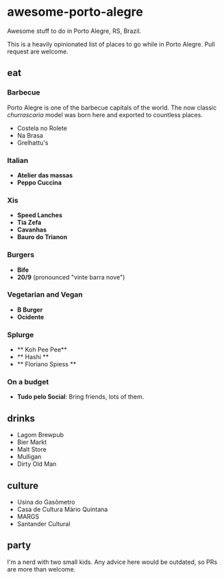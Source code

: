 # awesome-porto-alegre
Awesome stuff to do in Porto Alegre, RS, Brazil.

This is a heavily opinionated list of places to go while in Porto Alegre. Pull request are welcome.

## eat

### Barbecue

Porto Alegre is one of the barbecue capitals of the world. The now classic *churrascaria* model was born here and exported to countless places.

* Costela no Rolete
* Na Brasa
* Grelhattu's

### Italian

* **Atelier das massas**
* **Peppo Cuccina**

### Xis

* **Speed Lanches**
* **Tia Zefa**
* **Cavanhas**
* **Bauro do Trianon**

### Burgers

* **Bife**
* **20/9** (pronounced "vinte barra nove")

### Vegetarian and Vegan
* **B Burger**
* **Ocidente**

### Splurge
* ** Koh Pee Pee**
* ** Hashi **
* ** Floriano Spiess **

### On a budget

* **Tudo pelo Social**: Bring friends, lots of them.

## drinks

* Lagom Brewpub
* Bier Markt
* Malt Store
* Mulligan
* Dirty Old Man

## culture

* Usina do Gasômetro
* Casa de Cultura Mário Quintana
* MARGS
* Santander Cultural

## party

I'm a nerd with two small kids. Any advice here would be outdated, so PRs are more than welcome.
